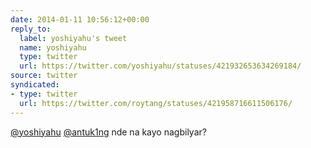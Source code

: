 ```yaml
---
date: 2014-01-11 10:56:12+00:00
reply_to:
  label: yoshiyahu's tweet
  name: yoshiyahu
  type: twitter
  url: https://twitter.com/yoshiyahu/statuses/421932653634269184/
source: twitter
syndicated:
- type: twitter
  url: https://twitter.com/roytang/statuses/421958716611506176/
---
```


[@yoshiyahu](https://twitter.com/yoshiyahu/) [@antuk1ng](https://twitter.com/antuk1ng/) nde na kayo nagbilyar?